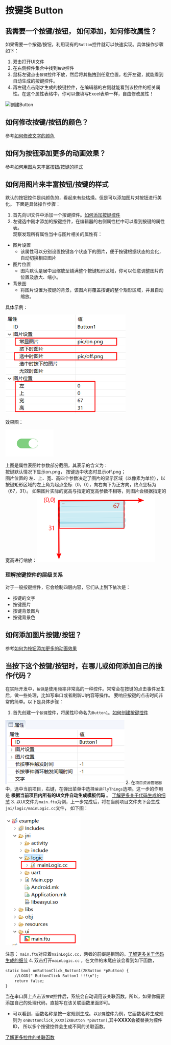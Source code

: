 # 按键类 Button
## <span id = "add_button">我需要一个按键/按钮， 如何添加，如何修改属性？</span>
如果需要一个按键/按钮，利用现有的`Button`控件就可以快速实现。具体操作步骤如下：
1. 双击打开UI文件
2. 在右侧控件集合中找到`按键`控件
3. 鼠标左键点击`按键`控件不放，然后将其拖拽到任意位置，松开左键，就能看到自动生成的按键控件。
4. 再左键点击刚才生成的按键控件，在编辑器的右侧就能看到该控件的相关属性。在这个属性表格中，你可以像填写Excel表单一样，自由修改属性！

 ![创建Button](assert/Button_create.gif)
## 如何修改按键/按钮的颜色？
参考[如何修改文字的颜色](#change_color)
## <span id = "add_button_style">如何为按钮添加更多的动画效果？</span>
参考[如何用图片来丰富按钮/按键的样式](#add_multi_state_photo_for_button)
## <span id = "add_multi_state_photo_for_button">如何用图片来丰富按钮/按键的样式</span>
默认的按钮控件是纯颜色的，看起来有些枯燥。但是可以添加图片对按钮进行美化。
下面是具体操作步骤：
 1. 首先向UI文件中添加一个按键控件。[如何添加按键控件](#add_button)
 2. 左键选中刚才添加的按键控件，在编辑器的右侧属性栏中可以看到按键的属性表。  
观察发现所有属性当中与图片相关的属性有：
  * 图片设置  
      - 该属性可以分别设置按键各个状态下的图片，便于按键根据状态的变化，自动切换相应图片
  * 图片位置
     - 图片默认是居中且缩放至铺满整个按键矩形区域，你可以任意调整图片的位置及放大、缩小。
  * 背景图
     - 将图片设置为按键的背景，该图片将覆盖按键的整个矩形区域，并且自动缩放。 

具体示例：   

![Button-pic-example](assert/Button-pic-example.png "按键属性示例")

  效果图：  

![Button-pic-example](assert/Button-pic-preview.png "按键属性示例")

上图是属性表图片参数部分截图，其表示的含义为：    
  按键默认情况下显示on.png， 按键选中状态时显示off.png；  
  图片位置的 左、上、宽、高四个参数决定了图片的显示区域（以像素为单位），以按键矩形区域的左上角为起点坐标（0，0），向右向下为正方向，终点坐标为（67，31）。 如果图片实际的宽高与指定的宽高参数不相等，则图片会根据指定的宽高进行缩放：![图片位置坐标示例](assert/Button-location.png)

### 理解按键控件的层级关系  
对于一般按键控件，它会绘制四层内容，它们从上到下依次是：
* 按键的文字
* 按键图片
* 按键背景图片
* 按键背景色

## 如何添加图片按键/按钮？
参考[如何为按钮添加更多的动画效果](#add_multi_state_photo_for_button)

## 当按下这个按键/按钮时，在哪儿或如何添加自己的操作代码？
在实际开发中，`按键`是使用频率非常高的一种控件。常常会在按键的点击事件发生后，做一些处理，比如写串口或者刷新UI内容等操作。
要响应按键的点击时间非常的简单。以下是具体步骤：
1. 首先创建一个`按键`控件，将属性ID命名为`Button1`。[如何创建按键控件](#add_button) 

![ID属性示例](assert/Button-properties-id-button1.png)
2. 在`项目资源管理器`中，选中当前项目，右键，在弹出菜单中选择`编译FlyThings`选项。这一步的作用是 **根据当前项目内所有的UI文件自动生成模板代码** 。 [了解更多关于代码生成的细节]()
3. 以UI文件为`main.ftu`为例，上一步完成后，将在当前项目文件夹下会生成 `jni/logic/mainLogic.cc`文件， 如下图：

![](assert/Button-callback-generate.png) 

  注意： `main.ftu`对应着`mainLogic.cc`，两者的前缀是相同的。[了解更多关于代码生成的细节]()
4. 双击打开`mainLogic.cc` ，在文件的末尾应该会看到如下函数，
```
static bool onButtonClick_Button1(ZKButton *pButton) {
    //LOGD(" ButtonClick Button1 !!!\n");
    return false;
}
```
当在串口屏上点击该`按键`控件后，系统会自动调用该关联函数。所以，如果你需要添加自己的处理代码，直接写在该关联函数里面即可。  

 *  可以看到，函数名称是按一定规则生成。以`按键`控件为例，它函数名称生成规则为
`onButtonClick_XXXX(ZKButton *pButton)`,其中**XXXX**会被替换为控件ID，
所以多个按键控件会生成不同的关联函数。

[了解更多控件的关联函数](relation-function#relation_function)


